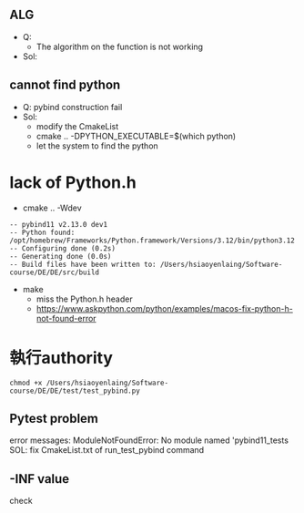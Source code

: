 ## ALG
- Q:
    - The algorithm on the function is not working
- Sol: 

## cannot find python
- Q: pybind construction fail
- Sol:
    - modify the CmakeList
    - cmake .. -DPYTHON_EXECUTABLE=$(which python)
    - let the system to find the python

# lack of Python.h
- cmake .. -Wdev 
```
-- pybind11 v2.13.0 dev1
-- Python found: /opt/homebrew/Frameworks/Python.framework/Versions/3.12/bin/python3.12
-- Configuring done (0.2s)
-- Generating done (0.0s)
-- Build files have been written to: /Users/hsiaoyenlaing/Software-course/DE/DE/src/build

```
- make
    - miss the Python.h header
    - https://www.askpython.com/python/examples/macos-fix-python-h-not-found-error

# 執行authority
```
chmod +x /Users/hsiaoyenlaing/Software-course/DE/DE/test/test_pybind.py
```

## Pytest problem
error messages:
    ModuleNotFoundError: No module named 'pybind11_tests
SOL:
    fix CmakeList.txt of run_test_pybind command

## -INF value
check 
